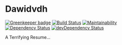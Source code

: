 # Dawidvdh

[![Greenkeeper badge](https://badges.greenkeeper.io/dawidvdh/dawidvdh.github.io.svg)](https://greenkeeper.io/) [![Build Status](https://travis-ci.org/dawidvdh/dawidvdh.github.io.svg?branch=master)](https://travis-ci.org/dawidvdh/dawidvdh.github.io) [![Maintainability](https://api.codeclimate.com/v1/badges/2b9898ee70a32c01e9c6/maintainability)](https://codeclimate.com/github/dawidvdh/dawidvdh.github.io/maintainability) [![Dependency Status](https://david-dm.org/dawidvdh/dawidvdh.github.io.svg)](https://david-dm.org/dawidvdh/dawidvdh.github.io) [![devDependency Status](https://david-dm.org/dawidvdh/dawidvdh.github.io/dev-status.svg)](https://david-dm.org/dawidvdh/dawidvdh.github.io#info=devDependencies)

A Terrifying Resume...
